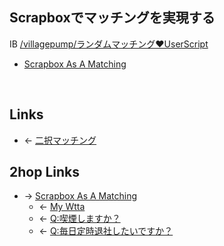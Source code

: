 ## Scrapboxでマッチングを実現する
IB [/villagepump/ランダムマッチング♥UserScript](https://scrapbox.io/villagepump/ランダムマッチング♥UserScript)

- [Scrapbox As A Matching](Scrapbox_As_A_Matching.md)

<br>

## Links
- ← [二択マッチング](二択マッチング.md)

## 2hop Links
- → [Scrapbox As A Matching](Scrapbox_As_A_Matching.md)
    - ← [My Wtta](My_Wtta.md)
    - ← [Q:喫煙しますか？](Q_喫煙しますか_.md)
    - ← [Q:毎日定時退社したいですか？](Q_毎日定時退社したいですか_.md)

